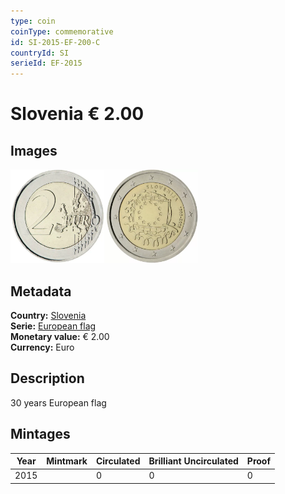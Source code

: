 ```yaml
---
type: coin
coinType: commemorative
id: SI-2015-EF-200-C
countryId: SI
serieId: EF-2015
---
```


# Slovenia € 2.00

## Images

<img src="../../Images/common-2007-200.webp" height="150" alt="Front image"><img src="Images/SI-2015-200.webp" height="150" alt="Back image">

## Metadata

**Country:** [Slovenia](../../Countries/Slovenia/index.md)\
**Serie:** [European flag](index.md)\
**Monetary value:** € 2.00\
**Currency:** Euro

## Description

30 years European flag

## Mintages

| Year | Mintmark | Circulated | Brilliant Uncirculated | Proof |
| ---- | -------- | ---------- | ---------------------- | ----- |
| 2015 |  | 0| 0 | 0 |
